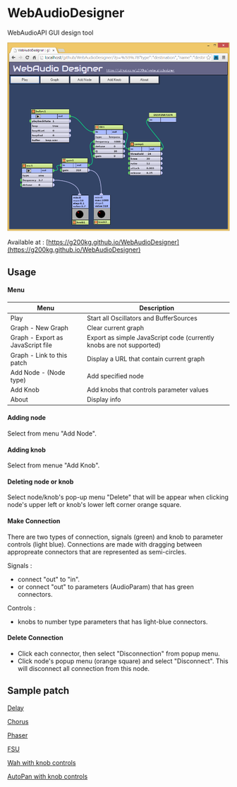 WebAudioDesigner
================

WebAudioAPI GUI design tool

![](images/webaudiodesigner.png)

Available at :
[https://g200kg.github.io/WebAudioDesigner](https://g200kg.github.io/WebAudioDesigner)

## Usage
#### Menu

Menu                              |Description
---                               |---
Play                              |Start all Oscillators and BufferSources
Graph - New Graph                 |Clear current graph
Graph - Export as JavaScript file |Export as simple JavaScript code (currently knobs are not supported)
Graph - Link to this patch        |Display a URL that contain current graph
Add Node - (Node type)            |Add specified node
Add Knob                          |Add knobs that controls parameter values
About                             |Display info

#### Adding node
Select from menu "Add Node".

#### Adding knob
Select from menue "Add Knob".

#### Deleting node or knob
Select node/knob's pop-up menu "Delete" that will be appear when clicking node's upper left or knob's lower left corner orange square.

#### Make Connection
There are two types of connection, signals (green) and knob to parameter controls (light blue).
Connections are made with dragging between appropreate connectors that are represented as semi-circles.

Signals : 
* connect "out" to "in".
* or connect "out" to parameters (AudioParam) that has green connectors.

Controls :
* knobs to number type parameters that has light-blue connectors.

#### Delete Connection
* Click each connector, then select "Disconnection" from popup menu.
* Click node's popup menu (orange square) and select "Disconnect". This will disconnect all connection from this node.

## Sample patch

[Delay](http://g200kg.github.io/WebAudioDesigner/?p=%5B%7B%22type%22:%22destination%22,%22name%22:%22destination%22,%22x%22:694,%22y%22:116,%22params%22:%5B%5D,%22connect%22:%5B%5D%7D,%7B%22type%22:%22gain%22,%22name%22:%22gain1%22,%22x%22:572,%22y%22:199,%22params%22:%5B%7B%22name%22:%22gain%22,%22type%22:%22a%22,%22value%22:%221%22%7D%5D,%22connect%22:%5B%7B%22t%22:%22destination%22,%22o%22:0,%22i%22:0%7D%5D%7D,%7B%22type%22:%22bufsrc%22,%22name%22:%22bufsrc1%22,%22x%22:65,%22y%22:172,%22params%22:%5B%7B%22name%22:%22playbackRate%22,%22type%22:%22a%22,%22value%22:%221%22%7D,%7B%22name%22:%22loop%22,%22type%22:%22b%22,%22value%22:true%7D,%7B%22name%22:%22loopStart%22,%22type%22:%22n%22,%22value%22:0%7D,%7B%22name%22:%22loopEnd%22,%22type%22:%22n%22,%22value%22:0%7D,%7B%22name%22:%22buffer%22,%22type%22:%22ob%22,%22value%22:%22loop.wav%22%7D%5D,%22connect%22:%5B%7B%22t%22:%22delay1%22,%22o%22:0,%22i%22:0%7D,%7B%22t%22:%22gain1%22,%22o%22:0,%22i%22:0%7D%5D%7D,%7B%22type%22:%22delay%22,%22name%22:%22delay1%22,%22x%22:314,%22y%22:311,%22params%22:%5B%7B%22name%22:%22delayTime%22,%22type%22:%22a%22,%22value%22:%22.25%22%7D%5D,%22connect%22:%5B%7B%22t%22:%22gain2%22,%22o%22:0,%22i%22:0%7D,%7B%22t%22:%22gain3%22,%22o%22:0,%22i%22:0%7D%5D%7D,%7B%22type%22:%22gain%22,%22name%22:%22gain2%22,%22x%22:488,%22y%22:384,%22params%22:%5B%7B%22name%22:%22gain%22,%22type%22:%22a%22,%22value%22:%220.5%22%7D%5D,%22connect%22:%5B%7B%22t%22:%22gain1%22,%22o%22:0,%22i%22:0%7D%5D%7D,%7B%22type%22:%22gain%22,%22name%22:%22gain3%22,%22x%22:299,%22y%22:463,%22params%22:%5B%7B%22name%22:%22gain%22,%22type%22:%22a%22,%22value%22:%220.5%22%7D%5D,%22connect%22:%5B%7B%22t%22:%22delay1%22,%22o%22:0,%22i%22:0%7D%5D%7D%5D)

[Chorus](http://g200kg.github.io/WebAudioDesigner/?p=%5B%7B%22type%22:%22destination%22,%22name%22:%22destination%22,%22x%22:694,%22y%22:116,%22params%22:%5B%5D,%22connect%22:%5B%5D%7D,%7B%22type%22:%22gain%22,%22name%22:%22gain1%22,%22x%22:509,%22y%22:140,%22params%22:%5B%7B%22name%22:%22gain%22,%22type%22:%22a%22,%22value%22:%221%22%7D%5D,%22connect%22:%5B%7B%22t%22:%22destination%22,%22o%22:0,%22i%22:0%7D%5D%7D,%7B%22type%22:%22bufsrc%22,%22name%22:%22bufsrc1%22,%22x%22:65,%22y%22:172,%22params%22:%5B%7B%22name%22:%22playbackRate%22,%22type%22:%22a%22,%22value%22:%221%22%7D,%7B%22name%22:%22loop%22,%22type%22:%22b%22,%22value%22:true%7D,%7B%22name%22:%22loopStart%22,%22type%22:%22n%22,%22value%22:0%7D,%7B%22name%22:%22loopEnd%22,%22type%22:%22n%22,%22value%22:0%7D,%7B%22name%22:%22buffer%22,%22type%22:%22ob%22,%22value%22:%22loop.wav%22%7D%5D,%22connect%22:%5B%7B%22t%22:%22delay1%22,%22o%22:0,%22i%22:0%7D,%7B%22t%22:%22gain1%22,%22o%22:0,%22i%22:0%7D%5D%7D,%7B%22type%22:%22delay%22,%22name%22:%22delay1%22,%22x%22:365,%22y%22:247,%22params%22:%5B%7B%22name%22:%22delayTime%22,%22type%22:%22a%22,%22value%22:%220.02%22%7D%5D,%22connect%22:%5B%7B%22t%22:%22gain1%22,%22o%22:0,%22i%22:0%7D%5D%7D,%7B%22type%22:%22gain%22,%22name%22:%22gain3%22,%22x%22:270,%22y%22:412,%22params%22:%5B%7B%22name%22:%22gain%22,%22type%22:%22a%22,%22value%22:%220.002%22%7D%5D,%22connect%22:%5B%7B%22t%22:%22delay1.delayTime%22,%22o%22:0%7D%5D%7D,%7B%22type%22:%22osc%22,%22name%22:%22osc1%22,%22x%22:99,%22y%22:345,%22params%22:%5B%7B%22name%22:%22type%22,%22type%22:%22s%22,%22value%22:%22sine%22%7D,%7B%22name%22:%22frequency%22,%22type%22:%22a%22,%22value%22:%221.5%22%7D,%7B%22name%22:%22detune%22,%22type%22:%22a%22,%22value%22:%220%22%7D%5D,%22connect%22:%5B%7B%22t%22:%22gain3%22,%22o%22:0,%22i%22:0%7D%5D%7D%5D)

[Phaser](http://g200kg.github.io/WebAudioDesigner/?p=%5B%7B%22type%22:%22destination%22,%22name%22:%22destination%22,%22x%22:962,%22y%22:139,%22params%22:%5B%5D,%22connect%22:%5B%5D%7D,%7B%22type%22:%22gain%22,%22name%22:%22gain1%22,%22x%22:825,%22y%22:101,%22params%22:%5B%7B%22name%22:%22gain%22,%22type%22:%22a%22,%22value%22:%221%22%7D%5D,%22connect%22:%5B%7B%22t%22:%22destination%22,%22o%22:0,%22i%22:0%7D%5D%7D,%7B%22type%22:%22bufsrc%22,%22name%22:%22bufsrc1%22,%22x%22:68,%22y%22:97,%22params%22:%5B%7B%22name%22:%22playbackRate%22,%22type%22:%22a%22,%22value%22:%221%22%7D,%7B%22name%22:%22loop%22,%22type%22:%22b%22,%22value%22:true%7D,%7B%22name%22:%22loopStart%22,%22type%22:%22n%22,%22value%22:0%7D,%7B%22name%22:%22loopEnd%22,%22type%22:%22n%22,%22value%22:0%7D,%7B%22name%22:%22buffer%22,%22type%22:%22ob%22,%22value%22:%22loop.wav%22%7D%5D,%22connect%22:%5B%7B%22t%22:%22filt1%22,%22o%22:0,%22i%22:0%7D,%7B%22t%22:%22gain1%22,%22o%22:0,%22i%22:0%7D%5D%7D,%7B%22type%22:%22osc%22,%22name%22:%22osc1%22,%22x%22:52,%22y%22:435,%22params%22:%5B%7B%22name%22:%22type%22,%22type%22:%22s%22,%22value%22:%22sine%22%7D,%7B%22name%22:%22frequency%22,%22type%22:%22a%22,%22value%22:%223%22%7D,%7B%22name%22:%22detune%22,%22type%22:%22a%22,%22value%22:%220%22%7D%5D,%22connect%22:%5B%7B%22t%22:%22gain2%22,%22o%22:0,%22i%22:0%7D%5D%7D,%7B%22type%22:%22filt%22,%22name%22:%22filt1%22,%22x%22:266,%22y%22:285,%22params%22:%5B%7B%22name%22:%22type%22,%22type%22:%22s%22,%22value%22:%22allpass%22%7D,%7B%22name%22:%22frequency%22,%22type%22:%22a%22,%22value%22:%221000%22%7D,%7B%22name%22:%22detune%22,%22type%22:%22a%22,%22value%22:%220%22%7D,%7B%22name%22:%22Q%22,%22type%22:%22a%22,%22value%22:%221%22%7D,%7B%22name%22:%22gain%22,%22type%22:%22a%22,%22value%22:%220%22%7D%5D,%22connect%22:%5B%7B%22t%22:%22filt2%22,%22o%22:0,%22i%22:0%7D%5D%7D,%7B%22type%22:%22filt%22,%22name%22:%22filt2%22,%22x%22:426,%22y%22:263,%22params%22:%5B%7B%22name%22:%22type%22,%22type%22:%22s%22,%22value%22:%22allpass%22%7D,%7B%22name%22:%22frequency%22,%22type%22:%22a%22,%22value%22:%221000%22%7D,%7B%22name%22:%22detune%22,%22type%22:%22a%22,%22value%22:%220%22%7D,%7B%22name%22:%22Q%22,%22type%22:%22a%22,%22value%22:%221%22%7D,%7B%22name%22:%22gain%22,%22type%22:%22a%22,%22value%22:%220%22%7D%5D,%22connect%22:%5B%7B%22t%22:%22filt3%22,%22o%22:0,%22i%22:0%7D%5D%7D,%7B%22type%22:%22gain%22,%22name%22:%22gain2%22,%22x%22:263,%22y%22:561,%22params%22:%5B%7B%22name%22:%22gain%22,%22type%22:%22a%22,%22value%22:%22500%22%7D%5D,%22connect%22:%5B%7B%22t%22:%22filt1.frequency%22,%22o%22:0%7D,%7B%22t%22:%22filt2.frequency%22,%22o%22:0%7D,%7B%22t%22:%22filt3.frequency%22,%22o%22:0%7D,%7B%22t%22:%22filt4.frequency%22,%22o%22:0%7D%5D%7D,%7B%22type%22:%22filt%22,%22name%22:%22filt3%22,%22x%22:581,%22y%22:237,%22params%22:%5B%7B%22name%22:%22type%22,%22type%22:%22s%22,%22value%22:%22allpass%22%7D,%7B%22name%22:%22frequency%22,%22type%22:%22a%22,%22value%22:%221000%22%7D,%7B%22name%22:%22detune%22,%22type%22:%22a%22,%22value%22:%220%22%7D,%7B%22name%22:%22Q%22,%22type%22:%22a%22,%22value%22:%221%22%7D,%7B%22name%22:%22gain%22,%22type%22:%22a%22,%22value%22:%220%22%7D%5D,%22connect%22:%5B%7B%22t%22:%22filt4%22,%22o%22:0,%22i%22:0%7D%5D%7D,%7B%22type%22:%22filt%22,%22name%22:%22filt4%22,%22x%22:735,%22y%22:221,%22params%22:%5B%7B%22name%22:%22type%22,%22type%22:%22s%22,%22value%22:%22allpass%22%7D,%7B%22name%22:%22frequency%22,%22type%22:%22a%22,%22value%22:%221000%22%7D,%7B%22name%22:%22detune%22,%22type%22:%22a%22,%22value%22:%220%22%7D,%7B%22name%22:%22Q%22,%22type%22:%22a%22,%22value%22:%221%22%7D,%7B%22name%22:%22gain%22,%22type%22:%22a%22,%22value%22:%220%22%7D%5D,%22connect%22:%5B%7B%22t%22:%22gain1%22,%22o%22:0,%22i%22:0%7D%5D%7D%5D)

[FSU](http://g200kg.github.io/WebAudioDesigner/?p=%5B%7B%22type%22:%22destination%22,%22name%22:%22destination%22,%22x%22:568,%22y%22:205,%22params%22:%5B%5D,%22connect%22:%5B%5D%7D,%7B%22type%22:%22bufsrc%22,%22name%22:%22bufsrc1%22,%22x%22:85,%22y%22:178,%22params%22:%5B%7B%22name%22:%22playbackRate%22,%22type%22:%22a%22,%22value%22:%221%22%7D,%7B%22name%22:%22loop%22,%22type%22:%22b%22,%22value%22:true%7D,%7B%22name%22:%22loopStart%22,%22type%22:%22n%22,%22value%22:0%7D,%7B%22name%22:%22loopEnd%22,%22type%22:%22n%22,%22value%22:0%7D,%7B%22name%22:%22buffer%22,%22type%22:%22ob%22,%22value%22:%22loop.wav%22%7D%5D,%22connect%22:%5B%7B%22t%22:%22delay1%22,%22o%22:0,%22i%22:0%7D%5D%7D,%7B%22type%22:%22delay%22,%22name%22:%22delay1%22,%22x%22:396,%22y%22:154,%22params%22:%5B%7B%22name%22:%22delayTime%22,%22type%22:%22a%22,%22value%22:%220%22%7D%5D,%22connect%22:%5B%7B%22t%22:%22destination%22,%22o%22:0,%22i%22:0%7D%5D%7D,%7B%22type%22:%22osc%22,%22name%22:%22osc1%22,%22x%22:81,%22y%22:392,%22params%22:%5B%7B%22name%22:%22type%22,%22type%22:%22s%22,%22value%22:%22sawtooth%22%7D,%7B%22name%22:%22frequency%22,%22type%22:%22a%22,%22value%22:%220.5%22%7D,%7B%22name%22:%22detune%22,%22type%22:%22a%22,%22value%22:%220%22%7D%5D,%22connect%22:%5B%7B%22t%22:%22shaper1%22,%22o%22:0,%22i%22:0%7D%5D%7D,%7B%22type%22:%22shaper%22,%22name%22:%22shaper1%22,%22x%22:276,%22y%22:347,%22params%22:%5B%7B%22name%22:%22oversample%22,%22type%22:%22s%22,%22value%22:%22none%22%7D,%7B%22name%22:%22curve%22,%22type%22:%22tc%22,%22value%22:%22new%20Float32Array%28%5B%5Cn%5Cn0,%5Cn0,%5Cn0.1,%5Cn0.1,%5Cn0,%5Cn0,%5Cn0.3,%5Cn0.3,%5Cn0.2,%5Cn0.2,%5Cn0.4,%5Cn0.4,%5Cn0.2,%5Cn0.2,%5Cn%5Cn%5D%29%22%7D%5D,%22connect%22:%5B%7B%22t%22:%22delay1.delayTime%22,%22o%22:0%7D%5D%7D%5D)

[Wah with knob controls](http://g200kg.github.io/WebAudioDesigner/?p=%5B%7B%22type%22:%22destination%22,%22name%22:%22destination%22,%22x%22:584,%22y%22:157,%22params%22:%5B%5D,%22connect%22:%5B%5D%7D,%7B%22type%22:%22bufsrc%22,%22name%22:%22bufsrc1%22,%22x%22:91,%22y%22:142,%22params%22:%5B%7B%22name%22:%22playbackRate%22,%22type%22:%22a%22,%22value%22:%221%22%7D,%7B%22name%22:%22loop%22,%22type%22:%22b%22,%22value%22:true%7D,%7B%22name%22:%22loopStart%22,%22type%22:%22n%22,%22value%22:0%7D,%7B%22name%22:%22loopEnd%22,%22type%22:%22n%22,%22value%22:0%7D,%7B%22name%22:%22buffer%22,%22type%22:%22ob%22,%22value%22:%22loop.wav%22%7D%5D,%22connect%22:%5B%7B%22t%22:%22filt1%22,%22o%22:0,%22i%22:0%7D%5D%7D,%7B%22type%22:%22filt%22,%22name%22:%22filt1%22,%22x%22:357,%22y%22:208,%22params%22:%5B%7B%22name%22:%22type%22,%22type%22:%22s%22,%22value%22:%22lowpass%22%7D,%7B%22name%22:%22frequency%22,%22type%22:%22a%22,%22value%22:%221000%22%7D,%7B%22name%22:%22detune%22,%22type%22:%22a%22,%22value%22:%220%22%7D,%7B%22name%22:%22Q%22,%22type%22:%22a%22,%22value%22:%2220%22%7D,%7B%22name%22:%22gain%22,%22type%22:%22a%22,%22value%22:%220%22%7D%5D,%22connect%22:%5B%7B%22t%22:%22comp1%22,%22o%22:0,%22i%22:0%7D%5D%7D,%7B%22type%22:%22osc%22,%22name%22:%22osc1%22,%22x%22:52,%22y%22:369,%22params%22:%5B%7B%22name%22:%22type%22,%22type%22:%22s%22,%22value%22:%22sine%22%7D,%7B%22name%22:%22frequency%22,%22type%22:%22a%22,%22value%22:2%7D,%7B%22name%22:%22detune%22,%22type%22:%22a%22,%22value%22:%220%22%7D%5D,%22connect%22:%5B%7B%22t%22:%22gain1%22,%22o%22:0,%22i%22:0%7D%5D%7D,%7B%22type%22:%22gain%22,%22name%22:%22gain1%22,%22x%22:219,%22y%22:347,%22params%22:%5B%7B%22name%22:%22gain%22,%22type%22:%22a%22,%22value%22:398%7D%5D,%22connect%22:%5B%7B%22t%22:%22filt1.frequency%22,%22o%22:0%7D%5D%7D,%7B%22type%22:%22comp%22,%22name%22:%22comp1%22,%22x%22:504,%22y%22:279,%22params%22:%5B%7B%22name%22:%22threshold%22,%22type%22:%22a%22,%22value%22:%22-24%22%7D,%7B%22name%22:%22knee%22,%22type%22:%22a%22,%22value%22:%2230%22%7D,%7B%22name%22:%22ratio%22,%22type%22:%22a%22,%22value%22:%2212%22%7D,%7B%22name%22:%22attack%22,%22type%22:%22a%22,%22value%22:%220.003%22%7D,%7B%22name%22:%22release%22,%22type%22:%22a%22,%22value%22:%220.25%22%7D%5D,%22connect%22:%5B%7B%22t%22:%22destination%22,%22o%22:0,%22i%22:0%7D%5D%7D,%7B%22type%22:%22knob%22,%22name%22:%22knob1%22,%22x%22:262,%22y%22:502,%22min%22:0,%22max%22:10,%22step%22:0.1,%22value%22:2,%22connect%22:%5B%7B%22t%22:%22osc1.frequency%22%7D%5D%7D,%7B%22type%22:%22knob%22,%22name%22:%22knob2%22,%22x%22:353,%22y%22:501,%22min%22:0,%22max%22:1000,%22step%22:1,%22value%22:398,%22connect%22:%5B%7B%22t%22:%22gain1.gain%22%7D%5D%7D%5D)

[AutoPan with knob controls](http://g200kg.github.io/WebAudioDesigner/?p=%5B%7B%22type%22:%22destination%22,%22name%22:%22destination%22,%22x%22:708,%22y%22:115,%22params%22:%5B%5D,%22connect%22:%5B%5D%7D,%7B%22type%22:%22bufsrc%22,%22name%22:%22bufsrc1%22,%22x%22:48,%22y%22:114,%22params%22:%5B%7B%22name%22:%22playbackRate%22,%22type%22:%22a%22,%22value%22:%221%22%7D,%7B%22name%22:%22loop%22,%22type%22:%22b%22,%22value%22:true%7D,%7B%22name%22:%22loopStart%22,%22type%22:%22n%22,%22value%22:0%7D,%7B%22name%22:%22loopEnd%22,%22type%22:%22n%22,%22value%22:0%7D,%7B%22name%22:%22buffer%22,%22type%22:%22ob%22,%22value%22:%22loop.wav%22%7D%5D,%22connect%22:%5B%7B%22t%22:%22split1%22,%22o%22:0,%22i%22:0%7D%5D%7D,%7B%22type%22:%22split%22,%22name%22:%22split1%22,%22x%22:245,%22y%22:202,%22params%22:%5B%5D,%22connect%22:%5B%7B%22t%22:%22gain1%22,%22o%22:0,%22i%22:0%7D,%7B%22t%22:%22gain2%22,%22o%22:1,%22i%22:0%7D%5D%7D,%7B%22type%22:%22gain%22,%22name%22:%22gain1%22,%22x%22:446,%22y%22:169,%22params%22:%5B%7B%22name%22:%22gain%22,%22type%22:%22a%22,%22value%22:%220.5%22%7D%5D,%22connect%22:%5B%7B%22t%22:%22merge1%22,%22o%22:0,%22i%22:0%7D%5D%7D,%7B%22type%22:%22gain%22,%22name%22:%22gain2%22,%22x%22:445,%22y%22:252,%22params%22:%5B%7B%22name%22:%22gain%22,%22type%22:%22a%22,%22value%22:%220.5%22%7D%5D,%22connect%22:%5B%7B%22t%22:%22merge1%22,%22o%22:0,%22i%22:1%7D%5D%7D,%7B%22type%22:%22merge%22,%22name%22:%22merge1%22,%22x%22:595,%22y%22:201,%22params%22:%5B%5D,%22connect%22:%5B%7B%22t%22:%22destination%22,%22o%22:0,%22i%22:0%7D%5D%7D,%7B%22type%22:%22osc%22,%22name%22:%22osc1%22,%22x%22:75,%22y%22:340,%22params%22:%5B%7B%22name%22:%22type%22,%22type%22:%22s%22,%22value%22:%22sine%22%7D,%7B%22name%22:%22frequency%22,%22type%22:%22a%22,%22value%22:0.21%7D,%7B%22name%22:%22detune%22,%22type%22:%22a%22,%22value%22:%220%22%7D%5D,%22connect%22:%5B%7B%22t%22:%22gain4%22,%22o%22:0,%22i%22:0%7D,%7B%22t%22:%22gain3%22,%22o%22:0,%22i%22:0%7D%5D%7D,%7B%22type%22:%22gain%22,%22name%22:%22gain3%22,%22x%22:238,%22y%22:294,%22params%22:%5B%7B%22name%22:%22gain%22,%22type%22:%22a%22,%22value%22:%22-0.5%22%7D%5D,%22connect%22:%5B%7B%22t%22:%22gain1.gain%22,%22o%22:0%7D%5D%7D,%7B%22type%22:%22gain%22,%22name%22:%22gain4%22,%22x%22:240,%22y%22:382,%22params%22:%5B%7B%22name%22:%22gain%22,%22type%22:%22a%22,%22value%22:%220.5%22%7D%5D,%22connect%22:%5B%7B%22t%22:%22gain2.gain%22,%22o%22:0%7D%5D%7D,%7B%22type%22:%22knob%22,%22name%22:%22knob1%22,%22x%22:164,%22y%22:499,%22min%22:0.1,%22max%22:3,%22step%22:0.01,%22value%22:0.21,%22connect%22:%5B%7B%22t%22:%22osc1.frequency%22%7D%5D%7D%5D)

